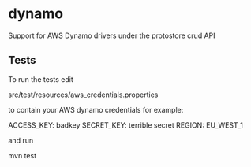 # dynamo
Support for AWS Dynamo drivers under the protostore crud API

Tests
-----

To run the tests edit 
  
  src/test/resources/aws_credentials.properties

to contain your AWS dynamo credentials for example:

  ACCESS_KEY: badkey
  SECRET_KEY: terrible secret
  REGION: EU_WEST_1

and run

  mvn test
